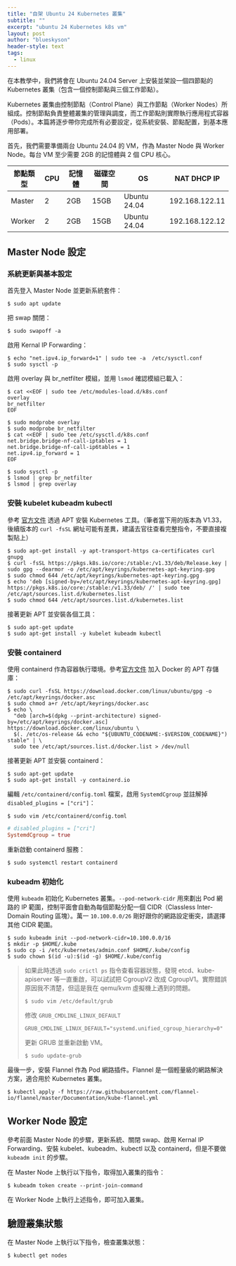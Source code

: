 ```yaml
---
title: "自架 Ubuntu 24 Kubernetes 叢集"
subtitle: ""
excerpt: "ubuntu 24 Kubernetes k8s vm"
layout: post
author: "blueskyson"
header-style: text
tags:
  - linux
---
```


在本教學中，我們將會在 Ubuntu 24.04 Server 上安裝並架設一個四節點的 Kubernetes 叢集（包含一個控制節點與三個工作節點）。

Kubernetes 叢集由控制節點（Control Plane）與工作節點（Worker Nodes）所組成。控制節點負責整體叢集的管理與調度，而工作節點則實際執行應用程式容器（Pods）。本篇將逐步帶你完成所有必要設定，從系統安裝、節點配置，到基本應用部署。

首先，我們需要準備兩台 Ubuntu 24.04 的 VM，作為 Master Node 與 Worker Node。每台 VM 至少需要 2GB 的記憶體與 2 個 CPU 核心。

| 節點類型 | CPU | 記憶體 | 磁碟空間 | OS | NAT DHCP IP |
| -------- | --- | ------ | -------- | -- | -------- |
| Master | 2   | 2GB    | 15GB     | Ubuntu 24.04 | 192.168.122.11 |
| Worker | 2   | 2GB    | 15GB     | Ubuntu 24.04 | 192.168.122.12 |

## Master Node 設定

### 系統更新與基本設定

首先登入 Master Node 並更新系統套件：

```non
$ sudo apt update
```

把 swap 關閉：

```non
$ sudo swapoff -a
```

啟用 Kernal IP Forwarding：

```non
$ echo "net.ipv4.ip_forward=1" | sudo tee -a  /etc/sysctl.conf
$ sudo sysctl -p
```

啟用 overlay 與 br_netfilter 模組，並用 `lsmod` 確認模組已載入：

```non
$ cat <<EOF | sudo tee /etc/modules-load.d/k8s.conf
overlay
br_netfilter
EOF

$ sudo modprobe overlay
$ sudo modprobe br_netfilter
$ cat <<EOF | sudo tee /etc/sysctl.d/k8s.conf 
net.bridge.bridge-nf-call-iptables = 1 
net.bridge.bridge-nf-call-ip6tables = 1 
net.ipv4.ip_forward = 1 
EOF

$ sudo sysctl -p
$ lsmod | grep br_netfilter 
$ lsmod | grep overlay
```

### 安裝 kubelet kubeadm kubectl

參考 [官方文件](https://kubernetes.io/docs/setup/production-environment/tools/kubeadm/install-kubeadm/) 透過 APT 安裝 Kubernetes 工具。（筆者當下用的版本為 V1.33，後續版本的 `curl -fsSL` 網址可能有差異，建議去官往查看完整指令，不要直接複製貼上）

```non
$ sudo apt-get install -y apt-transport-https ca-certificates curl gnupg
$ curl -fsSL https://pkgs.k8s.io/core:/stable:/v1.33/deb/Release.key | sudo gpg --dearmor -o /etc/apt/keyrings/kubernetes-apt-keyring.gpg
$ sudo chmod 644 /etc/apt/keyrings/kubernetes-apt-keyring.gpg
$ echo 'deb [signed-by=/etc/apt/keyrings/kubernetes-apt-keyring.gpg] https://pkgs.k8s.io/core:/stable:/v1.33/deb/ /' | sudo tee /etc/apt/sources.list.d/kubernetes.list
$ sudo chmod 644 /etc/apt/sources.list.d/kubernetes.list
```

接著更新 APT 並安裝各個工具：

```non
$ sudo apt-get update
$ sudo apt-get install -y kubelet kubeadm kubectl
```

### 安裝 containerd

使用 containerd 作為容器執行環境。參考[官方文件](https://docs.docker.com/engine/install/ubuntu/) 加入 Docker 的 APT 存儲庫：

```non
$ sudo curl -fsSL https://download.docker.com/linux/ubuntu/gpg -o /etc/apt/keyrings/docker.asc
$ sudo chmod a+r /etc/apt/keyrings/docker.asc
$ echo \
  "deb [arch=$(dpkg --print-architecture) signed-by=/etc/apt/keyrings/docker.asc] https://download.docker.com/linux/ubuntu \
  $(. /etc/os-release && echo "${UBUNTU_CODENAME:-$VERSION_CODENAME}") stable" | \
  sudo tee /etc/apt/sources.list.d/docker.list > /dev/null
```

接著更新 APT 並安裝 containerd：

```non
$ sudo apt-get update
$ sudo apt-get install -y containerd.io
```

編輯 `/etc/containerd/config.toml` 檔案，啟用 `SystemdCgroup` 並註解掉 `disabled_plugins = ["cri"]`：

```non
$ sudo vim /etc/containerd/config.toml
```

```toml
# disabled_plugins = ["cri"]
SystemdCgroup = true
```

重新啟動 containerd 服務：

```non
$ sudo systemctl restart containerd
```

### kubeadm 初始化

使用 `kubeadm` 初始化 Kubernetes 叢集。`--pod-network-cidr` 用來劃出 Pod 網路的 IP 範圍，控制平面會自動為每個節點分配一個 CIDR（Classless Inter-Domain Routing 區塊）。萬一 `10.100.0.0/26` 剛好跟你的網路設定衝突，請選擇其他 CIDR 範圍。 

```non
$ sudo kubeadm init --pod-network-cidr=10.100.0.0/16
$ mkdir -p $HOME/.kube
$ sudo cp -i /etc/kubernetes/admin.conf $HOME/.kube/config
$ sudo chown $(id -u):$(id -g) $HOME/.kube/config
```

> 如果此時透過 `sudo crictl ps` 指令查看容器狀態，發現 etcd、kube-apiserver 等一直重啟，可以試試把 CgroupV2 改成 CgroupV1。實際錯誤原因我不清楚，但這是我在 qemu/kvm 虛擬機上遇到的問題。
> 
> ```non
> $ sudo vim /etc/default/grub
> ```
>
> 修改 `GRUB_CMDLINE_LINUX_DEFAULT`
>
> ```
> GRUB_CMDLINE_LINUX_DEFAULT="systemd.unified_cgroup_hierarchy=0"
> ```
>
> 更新 GRUB 並重新啟動 VM。
> 
> ```non
> $ sudo update-grub
> ```

最後一步，安裝 Flannel 作為 Pod 網路插件。Flannel 是一個輕量級的網路解決方案，適合用於 Kubernetes 叢集。

```non
$ kubectl apply -f https://raw.githubusercontent.com/flannel-io/flannel/master/Documentation/kube-flannel.yml
```

## Worker Node 設定

參考前面 Master Node 的步驟，更新系統、關閉 swap、啟用 Kernal IP Forwarding、安裝 kubelet、kubeadm、kubectl 以及 containerd，但是不要做 `kubeadm init` 的步驟。

在 Master Node 上執行以下指令，取得加入叢集的指令：

```non
$ kubeadm token create --print-join-command
```

在 Worker Node 上執行上述指令，即可加入叢集。

## 驗證叢集狀態

在 Master Node 上執行以下指令，檢查叢集狀態：

```non
$ kubectl get nodes
```